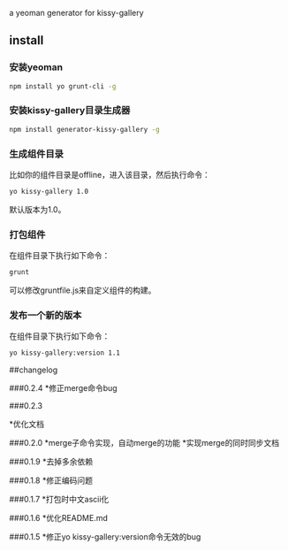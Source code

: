 a yeoman generator for kissy-gallery

## install
### 安装yeoman

````sh
npm install yo grunt-cli -g
````

### 安装kissy-gallery目录生成器

````sh
npm install generator-kissy-gallery -g
````

### 生成组件目录

比如你的组件目录是offline，进入该目录，然后执行命令：

````sh
yo kissy-gallery 1.0
````

默认版本为1.0。

### 打包组件

在组件目录下执行如下命令：

````sh
grunt
````

可以修改gruntfile.js来自定义组件的构建。

### 发布一个新的版本

在组件目录下执行如下命令：

````sh
yo kissy-gallery:version 1.1
````

##changelog

###0.2.4
*修正merge命令bug

###0.2.3

*优化文档

###0.2.0
*merge子命令实现，自动merge的功能
*实现merge的同时同步文档

###0.1.9
*去掉多余依赖

###0.1.8
*修正编码问题

###0.1.7
*打包时中文ascii化

###0.1.6
*优化README.md

###0.1.5
*修正yo kissy-gallery:version命令无效的bug